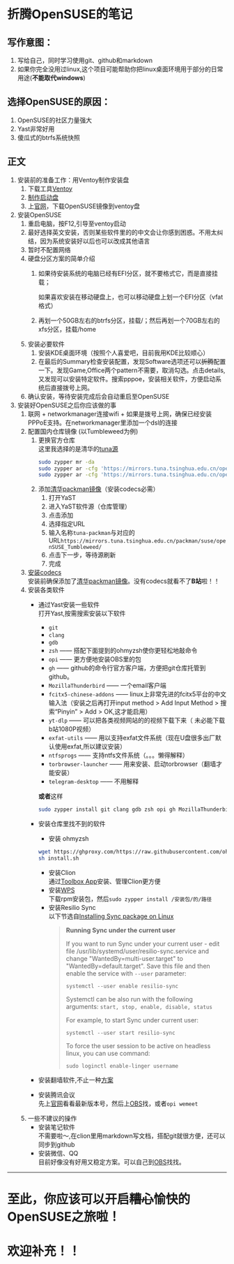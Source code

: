 # 折腾OpenSUSE的笔记
## 写作意图：
1. 写给自己，同时学习使用git、github和markdown
2. 如果你完全没用过linux,这个项目可能帮助你把linux桌面环境用于部分的日常用途(**不能取代windows**)
## 选择OpenSUSE的原因：
1. OpenSUSE的社区力量强大
2. Yast非常好用
3. 傻瓜式的btrfs系统快照
## 正文

1. 安装前的准备工作：用Ventoy制作安装盘
   1. 下载工具[Ventoy](https://www.ventoy.net/cn/download.html "下载ventoy工具")
   2. [制作启动盘](https://www.ventoy.net/cn/doc_start.html)
   3. 上[官网](https://www.opensuse.org/)，下载OpenSUSE镜像到ventoy盘
2. 安装OpenSUSE
    1. 重启电脑，按F12,引导至ventoy启动
    2. 最好选择英文安装，否则某些软件里的的中文会让你感到困惑。不用太纠结，因为系统安装好以后也可以改成其他语言
    3. 暂时不配置网络
    4. 硬盘分区方案的简单介绍
        1. 如果待安装系统的电脑已经有EFI分区，就不要格式它，而是直接挂载；

           如果喜欢安装在移动硬盘上，也可以移动硬盘上划一个EFI分区（vfat格式）
        2. 再划一个50GB左右的btrfs分区，挂载/；然后再划一个70GB左右的xfs分区，挂载/home
    5. 安装必要软件
        1. 安装KDE桌面环境（按照个人喜爱吧，目前我用KDE比较顺心）
        2. 在最后的Summary检查安装配置，发现Software选项还可以~~折腾~~配置一下。发现Game,Office两个pattern不需要，取消勾选。点击details,又发现可以安装特定软件。搜索pppoe，安装相关软件，方便启动系统后直接拨号上网。
    6. 确认安装，等待安装完成后会自动重启至OpenSUSE
3. 安装好OpenSUSE之后你应该做的事
    1. 联网
             + networkmanager连接wifi
             + 如果是拨号上网，确保已经安装PPPoE支持。在networkmanager里添加一个dsl的连接
    2. 配置国内仓库镜像 (以Tumbleweed为例)
       1. 更换官方仓库  
       这里我选择的是清华的[tuna源](https://mirrors.tuna.tsinghua.edu.cn/help/opensuse/)
          ```bash
          sudo zypper mr -da
          sudo zypper ar -cfg 'https://mirrors.tuna.tsinghua.edu.cn/opensuse/tumbleweed/repo/oss/' tuna-oss
          sudo zypper ar -cfg 'https://mirrors.tuna.tsinghua.edu.cn/opensuse/tumbleweed/repo/non-oss/' tuna-non-oss
          ```
       2. 添加[清华packman镜像](https://mirrors.tuna.tsinghua.edu.cn/help/opensuse/)（安装codecs必需）
           1. 打开YaST
           2. 进入YaST软件源（仓库管理）
           3. 点击添加
           4. 选择指定URL
           5. 输入名称`tuna-packman`与对应的URL`https://mirrors.tuna.tsinghua.edu.cn/packman/suse/openSUSE_Tumbleweed/`
           6. 点击下一步，等待源刷新
           7. 完成
    3. [安装codecs](https://en.opensuse.org/SDB:Installing_codecs_from_Packman_repositories#Option_3:_YaST)  
       安装前确保添加了[清华packman镜像](https://mirrors.tuna.tsinghua.edu.cn/help/opensuse/)。没有codecs就看不了**B站**啦！！
    4. 安装各类软件
       - 通过Yast安装一些软件  
         打开Yast,按需搜索安装以下软件
           + `git`
           + `clang`
           + `gdb`
           + `zsh` —— 搭配下面提到的ohmyzsh使你更轻松地敲命令
           + `opi` —— 更方便地安装OBS里的包
           + `gh` —— github的命令行官方客户端，方便把git仓库托管到github。
           + `MozillaThunderbird` —— 一个email客户端
           + `fcitx5-chinese-addons` —— linux上非常先进的fcitx5平台的中文输入法（安装之后再打开input method > Add Input Method > 搜索“Pinyin” > Add > OK,这才能启用）
           + `yt-dlp` —— 可以把各类视频网站的的视频下载下来（ 未必能下载b站1080P视频）
           + `exfat-utils` —— 用以支持exfat文件系统（现在U盘很多出厂默认使用exfat,所以建议安装）
           + `ntfsprogs` —— 支持ntfs文件系统（。。。懒得解释）
           + `torbrowser-launcher` —— 用来安装、启动torbrowser（翻墙才能安装）
           + `telegram-desktop` —— 不用解释  
         
         **或者**这样
         ```bash
         sudo zypper install git clang gdb zsh opi gh MozillaThunderbird fcitx5-chinese-addons yt-dlp exfat-utils ntfsprogs torbrowser-launcher telegram-desktop
         ```
       - 安装仓库里找不到的软件
           + 安装 ohmyzsh
         ```bash
         wget https://ghproxy.com/https://raw.githubusercontent.com/ohmyzsh/ohmyzsh/master/tools/install.sh
         sh install.sh
         ```
           + 安装Clion  
             通过[Toolbox App](https://www.jetbrains.com/toolbox-app/)安装、管理Clion更方便
           + 安装[WPS](https://www.wps.cn/product/wpslinux#)  
             下载rpm安装包，然后`sudo zypper install /安装包/的/路径`
           + 安装Resilio Sync   
             以下节选自[Installing Sync package on Linux](https://help.resilio.com/hc/en-us/articles/206178924)
             >    **Running Sync under the current user**
             >
             >    If you want to run Sync under your current user - edit file /usr/lib/systemd/user/resilio-sync.service and change "WantedBy=multi-user.target" to "WantedBy=default.target". Save this file and then enable the service with `--user` parameter:
             >
             >    `systemctl --user enable resilio-sync`
             >
             >    Systemctl can be also run with the following arguments: `start, stop, enable, disable, status`
             >
             >    For example, to start Sync under current user:
             >
             >    `systemctl --user start resilio-sync`
             >
             >    To force the user session to be active on headless linux, you can use command:
             >
             >    `sudo loginctl enable-linger username`
       - 安装翻墙软件,不止一种[方案](https://github.com/mtul0729/config-opensuse/blob/main/fanqian.md)
       - 安装腾讯会议  
         先上[官网](https://source.meeting.qq.com/download-center.html)看看最新版本号，然后上[OBS](https://build.opensuse.org/)找，或者`opi wemeet`
    5. 一些不建议的操作
       - 安装笔记软件  
         不需要啦～,在clion里用markdown写文档，搭配git就很方便，还可以同步到github
       - 安装微信、QQ  
         目前好像没有好用又稳定方案。可以自己到[OBS](https://build.opensuse.org/)找找。
***
# 至此，你应该可以开启~~糟心~~愉快的OpenSUSE之旅啦！
# 欢迎补充！！